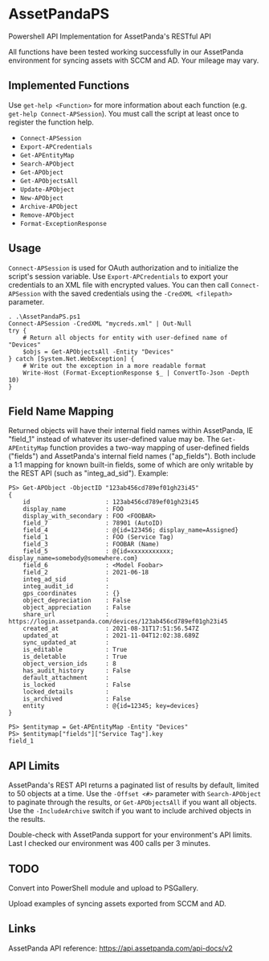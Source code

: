# AssetPandaPS
Powershell API Implementation for AssetPanda's RESTful API

All functions have been tested working successfully in our AssetPanda environment for syncing assets with SCCM and AD. Your mileage may vary.

## Implemented Functions
Use `get-help <Function>` for more information about each function (e.g. `get-help Connect-APSession`). You must call the script at least once to register the function help.

- `Connect-APSession`
- `Export-APCredentials`
- `Get-APEntityMap`
- `Search-APObject`
- `Get-APObject`
- `Get-APObjectsAll`
- `Update-APObject`
- `New-APObject`
- `Archive-APObject`
- `Remove-APObject`
- `Format-ExceptionResponse`

## Usage
`Connect-APSession` is used for OAuth authorization and to initialize the script's session variable. Use `Export-APCredentials` to export your credentials to an XML file with encrypted values. You can then call `Connect-APSession` with the saved credentials using the `-CredXML <filepath>` parameter.

```
. .\AssetPandaPS.ps1
Connect-APSession -CredXML "mycreds.xml" | Out-Null
try {
	# Return all objects for entity with user-defined name of "Devices"
	$objs = Get-APObjectsAll -Entity "Devices"
} catch [System.Net.WebException] {
	# Write out the exception in a more readable format
	Write-Host (Format-ExceptionResponse $_ | ConvertTo-Json -Depth 10)
}
```

## Field Name Mapping
Returned objects will have their internal field names within AssetPanda, IE "field_1" instead of whatever its user-defined value may be. The `Get-APEntityMap` function provides a two-way mapping of user-defined fields ("fields") and AssetPanda's internal field names ("ap_fields"). Both include a 1:1 mapping for known built-in fields, some of which are only writable by the REST API (such as "integ_ad_sid"). Example:
```
PS> Get-APObject -ObjectID "123ab456cd789ef01gh23i45"
{
	id                     : 123ab456cd789ef01gh23i45
	display_name           : FOO
	display_with_secondary : FOO <FOOBAR>
	field_7                : 78901 (AutoID)
	field_4                : @{id=123456; display_name=Assigned}
	field_1                : FOO (Service Tag)
	field_3                : FOOBAR (Name)
	field_5                : @{id=xxxxxxxxxxx; display_name=somebody@somewhere.com}
	field_6                : <Model Foobar>
	field_2                : 2021-06-18
	integ_ad_sid           :
	integ_audit_id         :
	gps_coordinates        : {}
	object_depreciation    : False
	object_appreciation    : False
	share_url              : https://login.assetpanda.com/devices/123ab456cd789ef01gh23i45
	created_at             : 2021-08-31T17:51:56.547Z
	updated_at             : 2021-11-04T12:02:38.689Z
	sync_updated_at        :
	is_editable            : True
	is_deletable           : True
	object_version_ids     : 8
	has_audit_history      : False
	default_attachment     :
	is_locked              : False
	locked_details         :
	is_archived            : False
	entity                 : @{id=12345; key=devices}
}

PS> $entitymap = Get-APEntityMap -Entity "Devices"
PS> $entitymap["fields"]["Service Tag"].key
field_1
```

## API Limits
AssetPanda's REST API returns a paginated list of results by default, limited to 50 objects at a time. Use the `-Offset <#>` parameter with `Search-APObject` to paginate through the results, or `Get-APObjectsAll` if you want all objects. Use the `-IncludeArchive` switch if you want to include archived objects in the results.

Double-check with AssetPanda support for your environment's API limits. Last I checked our environment was 400 calls per 3 minutes.

## TODO
Convert into PowerShell module and upload to PSGallery.

Upload examples of syncing assets exported from SCCM and AD.

## Links
AssetPanda API reference: https://api.assetpanda.com/api-docs/v2
